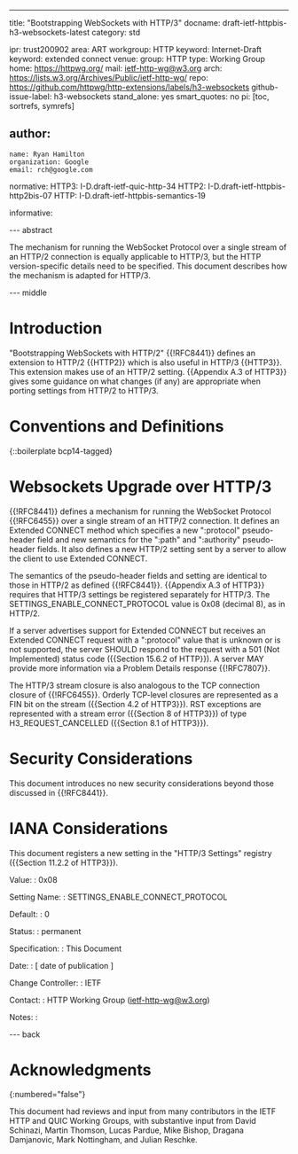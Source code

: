 ---
title: "Bootstrapping WebSockets with HTTP/3"
docname: draft-ietf-httpbis-h3-websockets-latest
category: std

ipr: trust200902
area: ART
workgroup: HTTP
keyword: Internet-Draft
keyword: extended connect
venue:
  group: HTTP
  type: Working Group
  home: https://httpwg.org/
  mail: ietf-http-wg@w3.org
  arch: https://lists.w3.org/Archives/Public/ietf-http-wg/
  repo: https://github.com/httpwg/http-extensions/labels/h3-websockets
github-issue-label: h3-websockets
stand_alone: yes
smart_quotes: no
pi: [toc, sortrefs, symrefs]

author:
 -
    name: Ryan Hamilton
    organization: Google
    email: rch@google.com

normative:
  HTTP3: I-D.draft-ietf-quic-http-34
  HTTP2: I-D.draft-ietf-httpbis-http2bis-07
  HTTP: I-D.draft-ietf-httpbis-semantics-19

informative:


--- abstract

The mechanism for running the WebSocket Protocol over a single stream
of an HTTP/2 connection is equally applicable to HTTP/3, but the HTTP
version-specific details need to be specified. This document describes
how the mechanism is adapted for HTTP/3.

--- middle

# Introduction

"Bootstrapping WebSockets with HTTP/2" {{!RFC8441}} defines an extension
to HTTP/2 {{HTTP2}} which is also useful in HTTP/3 {{HTTP3}}.
This extension makes use of an HTTP/2 setting.  {{Appendix A.3 of HTTP3}}
gives some guidance on what changes (if any) are appropriate when porting
settings from HTTP/2 to HTTP/3.


# Conventions and Definitions

{::boilerplate bcp14-tagged}

# Websockets Upgrade over HTTP/3

{{!RFC8441}} defines a mechanism for running the WebSocket Protocol
{{!RFC6455}} over a single stream of an HTTP/2 connection. It defines
an Extended CONNECT method which specifies a new ":protocol"
pseudo-header field and new semantics for the ":path" and ":authority"
pseudo-header fields. It also defines a new HTTP/2 setting sent by a server to
allow the client to use  Extended CONNECT.

The semantics of the pseudo-header fields and setting are identical to those
in HTTP/2 as defined {{!RFC8441}}. {{Appendix A.3 of HTTP3}} requires that
HTTP/3 settings be registered separately for HTTP/3. The
SETTINGS_ENABLE_CONNECT_PROTOCOL value is 0x08 (decimal 8), as in HTTP/2.

If a server advertises support for Extended CONNECT but receives an
Extended CONNECT request with a ":protocol" value that is unknown or is
not supported, the server SHOULD respond to the request with a 501 (Not
Implemented) status code ({{Section 15.6.2 of HTTP}}). A server MAY
provide more information via a Problem Details response {{!RFC7807}}.

The HTTP/3 stream closure is also analogous to the TCP connection
closure of {{!RFC6455}}. Orderly TCP-level closures are represented as
a FIN bit on the stream ({{Section 4.2 of HTTP3}}). RST exceptions are
represented with a stream error ({{Section 8 of HTTP3}}) of type
H3_REQUEST_CANCELLED ({{Section 8.1 of HTTP3}}).

# Security Considerations

This document introduces no new security considerations beyond those
discussed in {{!RFC8441}}.

# IANA Considerations

This document registers a new setting in the "HTTP/3 Settings"
registry ({{Section 11.2.2 of HTTP3}}).

Value:
: 0x08

Setting Name:
: SETTINGS_ENABLE_CONNECT_PROTOCOL

Default:
: 0

Status:
: permanent

Specification:
: This Document

Date:
: [ date of publication ]

Change Controller:
: IETF

Contact:
: HTTP Working Group (ietf-http-wg@w3.org)

Notes:
: <!-- -->

--- back

# Acknowledgments
{:numbered="false"}

This document had reviews and input from many contributors in the IETF HTTP
and QUIC Working Groups, with substantive input from David Schinazi, Martin
Thomson, Lucas Pardue, Mike Bishop, Dragana Damjanovic, Mark Nottingham, and
Julian Reschke.
